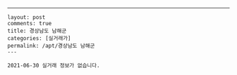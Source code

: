 ---
    layout: post
    comments: true
    title: 경상남도 남해군
    categories: [실거래가]
    permalink: /apt/경상남도 남해군
    ---

    2021-06-30 실거래 정보가 없습니다.

    